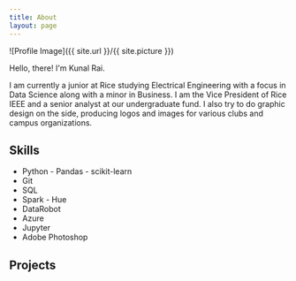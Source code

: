```yaml
---
title: About
layout: page
---
```

![Profile Image]({{ site.url }}/{{ site.picture }})

<p>Hello, there! I'm Kunal Rai.</p>

<p>I am currently a junior at Rice studying Electrical Engineering with a focus in Data Science along with a minor in Business. I am the Vice President of Rice IEEE and a senior analyst at our undergraduate fund. I also try to do graphic design on the side, producing logos and images for various clubs and campus organizations.</p>

<h2>Skills</h2>

<ul class="skill-list">
	<li>Python - Pandas - scikit-learn</li>
	<li>Git</li>
	<li>SQL</li>
	<li>Spark - Hue</li>
	<li>DataRobot</li>
	<li>Azure</li>
	<li>Jupyter</li>
	<li>Adobe Photoshop</li>
</ul>

<h2>Projects</h2>

<!-- <ul>
	<li><a href="https://github.com/">Lorem Lorem</a></li>
	<li><a href="https://github.com/">Ipsum Dolor</a></li>
	<li><a href="https://github.com/">Dolor Lorem</a></li>
</ul> -->
